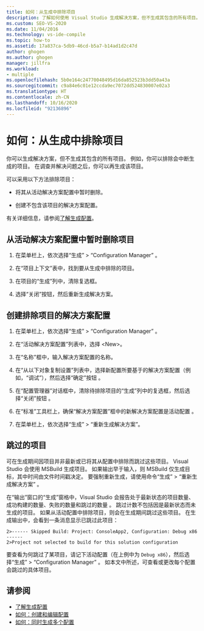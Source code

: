 ```yaml
---
title: 如何：从生成中排除项目
description: 了解如何使用 Visual Studio 生成解决方案，但不生成其包含的所有项目。
ms.custom: SEO-VS-2020
ms.date: 11/04/2016
ms.technology: vs-ide-compile
ms.topic: how-to
ms.assetid: 17a837ca-5db9-46cd-b5a7-b14ad1d2c47d
author: ghogen
ms.author: ghogen
manager: jillfra
ms.workload:
- multiple
ms.openlocfilehash: 5b0e164c24770048495d16da852523b3dd50a43a
ms.sourcegitcommit: c9a84e6c01e12ccda9ec7072dd524830007e02a3
ms.translationtype: HT
ms.contentlocale: zh-CN
ms.lasthandoff: 10/16/2020
ms.locfileid: "92136896"
---
```

# <a name="how-to-exclude-projects-from-a-build"></a>如何：从生成中排除项目

你可以生成解决方案，但不生成其包含的所有项目。 例如，你可以排除会中断生成的项目。 在调查并解决问题之后，你可以再生成该项目。

可以采用以下方法排除项目：

- 将其从活动解决方案配置中暂时删除。

- 创建不包含该项目的解决方案配置。

有关详细信息，请参阅[了解生成配置](../ide/understanding-build-configurations.md)。

## <a name="to-temporarily-remove-a-project-from-the-active-solution-configuration"></a>从活动解决方案配置中暂时删除项目

1. 在菜单栏上，依次选择“生成” > “Configuration Manager” 。

2. 在“项目上下文”表中，找到要从生成中排除的项目。

3. 在项目的“生成”列中，清除复选框。

4. 选择“关闭”按钮，然后重新生成解决方案。

## <a name="to-create-a-solution-configuration-that-excludes-a-project"></a>创建排除项目的解决方案配置

1. 在菜单栏上，依次选择“生成” > “Configuration Manager” 。

2. 在“活动解决方案配置”列表中，选择 \<New>。

3. 在“名称”框中，输入解决方案配置的名称。

4. 在“从以下对象复制设置”列表中，选择新配置所要基于的解决方案配置（例如，“调试”），然后选择“确定”按钮  。

5. 在“配置管理器”对话框中，清除待排除项目的“生成”列中的复选框，然后选择“关闭”按钮  。

6. 在“标准”工具栏上，确保“解决方案配置”框中的新解决方案配置是活动配置 。

7. 在菜单栏上，依次选择“生成” > “重新生成解决方案”。

## <a name="skipped-projects"></a>跳过的项目

可在生成期间因项目并非最新或已将其从配置中排除而跳过这些项目。 Visual Studio 会使用 MSBuild 生成项目。 如果输出早于输入，则 MSBuild 仅生成目标，其中时间由文件时间戳决定。 要强制重新生成，请使用命令“生成” > “重新生成解决方案” 。

在“输出”窗口的“生成”窗格中，Visual Studio 会报告处于最新状态的项目数量、成功构建的数量、失败的数量和跳过的数量 。 跳过计数不包括因是最新状态而未生成的项目。 如果从活动配置中排除项目，则会在生成期间跳过这些项目。 在生成输出中，会看到一条消息显示已跳过此项目：

```output
2>------ Skipped Build: Project: ConsoleApp2, Configuration: Debug x86 ------
2>Project not selected to build for this solution configuration
```

要查看为何跳过了某项目，请记下活动配置（在上例中为 `Debug x86`），然后选择“生成” > “Configuration Manager” 。 如本文中所述，可查看或更改每个配置会跳过的具体项目。

## <a name="see-also"></a>请参阅

- [了解生成配置](../ide/understanding-build-configurations.md)
- [如何：创建和编辑配置](../ide/how-to-create-and-edit-configurations.md)
- [如何：同时生成多个配置](../ide/how-to-build-multiple-configurations-simultaneously.md)
